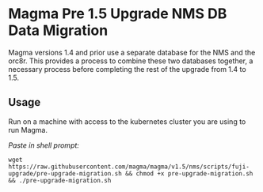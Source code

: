 # Magma Pre 1.5 Upgrade NMS DB Data Migration

Magma versions 1.4 and prior use a separate database for the NMS and the orc8r.
This provides a process to combine these two databases together, a necessary
process before completing the rest of the upgrade from 1.4 to 1.5.

## Usage

Run on a machine with access to the kubernetes cluster you are using to run Magma.

*Paste in shell prompt:*

`wget https://raw.githubusercontent.com/magma/magma/v1.5/nms/scripts/fuji-upgrade/pre-upgrade-migration.sh && chmod +x pre-upgrade-migration.sh && ./pre-upgrade-migration.sh`
